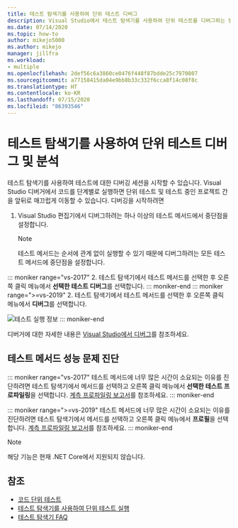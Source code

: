 ```yaml
---
title: 테스트 탐색기를 사용하여 단위 테스트 디버그
description: Visual Studio에서 테스트 탐색기를 사용하여 단위 테스트를 디버그하는 방법을 알아봅니다.
ms.date: 07/14/2020
ms.topic: how-to
author: mikejo5000
ms.author: mikejo
manager: jillfra
ms.workload:
- multiple
ms.openlocfilehash: 2def56c6a3860ce0476f448f87bdde25c7970807
ms.sourcegitcommit: a77158415da04e9bb8b33c332f6cca8f14c08f8c
ms.translationtype: HT
ms.contentlocale: ko-KR
ms.lasthandoff: 07/15/2020
ms.locfileid: "86393546"
---
```

# <a name="debug-and-analyze-unit-tests-with-test-explorer"></a>테스트 탐색기를 사용하여 단위 테스트 디버그 및 분석

테스트 탐색기를 사용하여 테스트에 대한 디버깅 세션을 시작할 수 있습니다. Visual Studio 디버거에서 코드를 단계별로 실행하면 단위 테스트 및 테스트 중인 프로젝트 간을 앞뒤로 매끄럽게 이동할 수 있습니다. 디버깅을 시작하려면

1. Visual Studio 편집기에서 디버그하려는 하나 이상의 테스트 메서드에서 중단점을 설정합니다.

    > [!NOTE]
    > 테스트 메서드는 순서에 관계 없이 실행할 수 있기 때문에 디버그하려는 모든 테스트 메서드에 중단점을 설정합니다.

::: moniker range="vs-2017"
2. 테스트 탐색기에서 테스트 메서드를 선택한 후 오른쪽 클릭 메뉴에서 **선택한 테스트 디버그**를 선택합니다.
::: moniker-end
::: moniker range=">=vs-2019"
2. 테스트 탐색기에서 테스트 메서드를 선택한 후 오른쪽 클릭 메뉴에서 **디버그**를 선택합니다.

   ![테스트 실행 정보](../test/media/vs-2019/test-explorer-debug.png)
::: moniker-end

   디버거에 대한 자세한 내용은 [Visual Studio에서 디버그](../debugger/debugger-feature-tour.md)를 참조하세요.

## <a name="diagnose-test-method-performance-issues"></a>테스트 메서드 성능 문제 진단

::: moniker range="vs-2017"
테스트 메서드에 너무 많은 시간이 소요되는 이유를 진단하려면 테스트 탐색기에서 메서드를 선택하고 오른쪽 클릭 메뉴에서 **선택한 테스트 프로파일링**을 선택합니다. [계측 프로파일링 보고서](../profiling/understanding-instrumentation-data-values.md?view=vs-2017)를 참조하세요.
::: moniker-end

::: moniker range=">=vs-2019"
테스트 메서드에 너무 많은 시간이 소요되는 이유를 진단하려면 테스트 탐색기에서 메서드를 선택하고 오른쪽 클릭 메뉴에서 **프로필**을 선택합니다. [계측 프로파일링 보고서](../profiling/understanding-instrumentation-data-values.md?view=vs-2017)를 참조하세요.
::: moniker-end

> [!NOTE]
> 해당 기능은 현재 .NET Core에서 지원되지 않습니다.

## <a name="see-also"></a>참조

- [코드 단위 테스트](../test/unit-test-your-code.md)
- [테스트 탐색기를 사용하여 단위 테스트 실행](../test/run-unit-tests-with-test-explorer.md)
- [테스트 탐색기 FAQ](test-explorer-faq.md)
